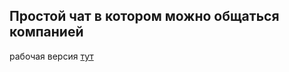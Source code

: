 ## Простой чат в котором можно общаться компанией

рабочая версия [тут](https://soloveyaleksandr.github.io/real-time-chat/)
